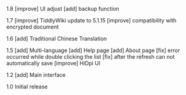 1.8
[improve] UI adjust
[add] backup function

1.7
[improve] TiddlyWiki update to 5.1.15
[improve] compatibility with encrypted document

1.6
[add] Traditional Chinese Translation

1.5
[add] Multi-language
[add] Help page
[add] About page
[fix] error occurred while double clicking the list
[fix] after the refresh can not automatically save
[improve] HiDpi UI

1.2
[add] Main interface

1.0
Initial release